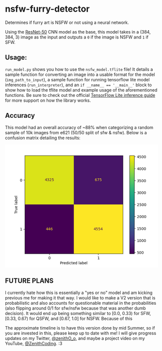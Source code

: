 # nsfw-furry-detector

Determines if furry art is NSFW or not using a neural network.

Using the [ResNet-50](https://arxiv.org/abs/1512.03385) CNN model as the base, this model takes in a (384, 384, 3) image as the input and outputs a `0` if the image is NSFW and `1` if SFW.

## Usage:

`run_model.py` shows you how to use the `nsfw_model.tflite` file! It details a sample function for converting an image into a usable format for the model (`img_path_to_input`), a sample function for running tensorflow lite model inferences (`run_interpreter`), and an `if __name__ == '__main__'` block to show how to load the tflite model and example usage of the aforementioned functions. Be sure to check out the official [TensorFlow Lite inference guide](https://www.tensorflow.org/lite/guide/inference) for more support on how the library works.

## Accuracy

This model had an overall accuracy of ~88% when categorizing a random sample of 10k images from e621 (50/50 split of sfw & nsfw). Below is a confusion matrix detailing the results:

![Confusion matrix describing results. Read as true/predicted score: 0/0 4325, 0/1 675, 1/0 466, 1/1 4554](./images/confusion_matrix.jpg)

## FUTURE PLANS

I currently hate how this is essentially a "yes or no" model and am kicking previous me for making it that way. I would like to make a V2 version that is probabilistic and also accounts for questionable material in the probabilities (also flipping around 0/1 for sfw/nsfw because that was another dumb decision). It would end up being something similar to [0.0, 0.33) for SFW, [0.33, 0.67) for QSFW, and [0.67, 1.0] for NSFW. Because of this 

The approximate timeline is to have this version done by mid Summer, so if you are invested in this, please keep up to date with me! I will give progress updates on my Twitter, [@zenithO_o](https://twitter.com/zenithO_o), and maybe a project video on my YouTube, [@ZenithCoding](https://www.youtube.com/@ZenithCoding). :3